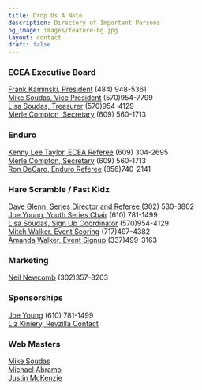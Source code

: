 ```yaml
---
title: Drop Us A Note
description: Directory of Important Persons
bg_image: images/feature-bg.jpg
layout: contact
draft: false
---
```

### ECEA Executive Board

[Frank Kaminski, President](mailto:f_kaminski@comcast.net) (484) 948-5361\
[Mike Soudas, Vice President](mailto:msoudas@comcast.net) (570)954-7799\
[Lisa Soudas, Treasurer](mailto:lsoudas@comcast.net) (570)954-4129\
[Merle Compton, Secretary](mailto:ecea.secy@verizon.net) (609) 560-1713  

### Enduro

[Kenny Lee Taylor, ECEA Referee](mailto:mrtaylor58@comcast.net) (609) 304-2695\
[Merle Compton, Secretary](mailto:ecea.secy@verizon.net) (609) 560-1713\
[Ron DeCaro, Enduro Referee](<>) (856)740-2141

### Hare Scramble / Fast Kidz

[Dave Glenn, Series Director and Referee](mailto:daveglenn112@yahoo.com) (302) 530-3802\
[Joe Young, Youth Series Chair](mailto:jyoung311@comcast.net) (610) 781-1499\
[Lisa Soudas, Sign Up Coordinator](mailto:lsoudas@comcast.net) (570)954-4129\
[Mitch Walker, Event Scoring](<>) (717)497-4382\
[Amanda Walker, Event Signup](<>) (337)499-3163

### Marketing

[Neil Newcomb](mailto:neil.newcomb@yahoo.com) (302)357-8203

### Sponsorships


[Joe Young](mailto:jyoung311@comcast.net) (610) 781-1499\
[Liz Kiniery, Revzilla Contact](mailto:dvtrvicepres@gmail.com)

### Web Masters

[Mike Soudas](mailto:msoudas@comcast.net)\
[Michael Abramo](mailto:abramomichael@gmail.com)\
[Justin McKenzie](mailto:justinmckenzie15@gmail.com)